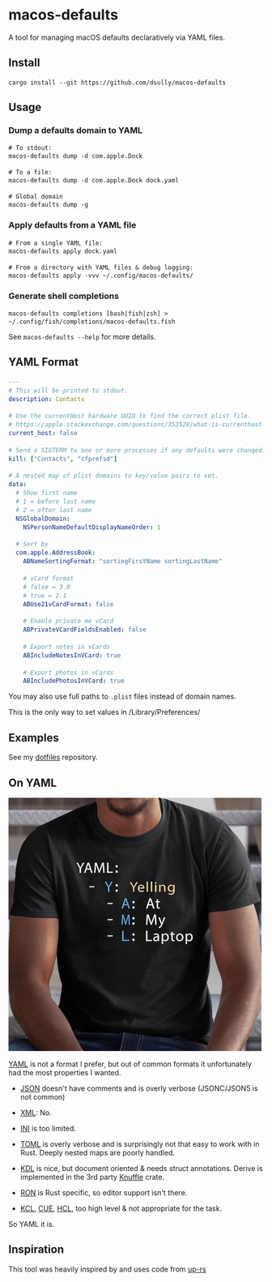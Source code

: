 # macos-defaults

A tool for managing macOS defaults declaratively via YAML files.

## Install

```shell
cargo install --git https://github.com/dsully/macos-defaults
```

## Usage

### Dump a defaults domain to YAML

```shell
# To stdout:
macos-defaults dump -d com.apple.Dock

# To a file:
macos-defaults dump -d com.apple.Dock dock.yaml

# Global domain
macos-defaults dump -g
```

### Apply defaults from a YAML file

```shell
# From a single YAML file:
macos-defaults apply dock.yaml

# From a directory with YAML files & debug logging:
macos-defaults apply -vvv ~/.config/macos-defaults/
```

### Generate shell completions

```shell
macos-defaults completions [bash|fish|zsh] > ~/.config/fish/completions/macos-defaults.fish
```

See `macos-defaults --help` for more details.

## YAML Format

```yaml
---
# This will be printed to stdout.
description: Contacts

# Use the currentHost hardware UUID to find the correct plist file.
# https://apple.stackexchange.com/questions/353528/what-is-currenthost-for-in-defaults
current_host: false

# Send a SIGTERM to one or more processes if any defaults were changed.
kill: ["Contacts", "cfprefsd"]

# A nested map of plist domains to key/value pairs to set.
data:
  # Show first name
  # 1 = before last name
  # 2 = after last name
  NSGlobalDomain:
    NSPersonNameDefaultDisplayNameOrder: 1

  # Sort by
  com.apple.AddressBook:
    ABNameSortingFormat: "sortingFirstName sortingLastName"

    # vCard format
    # false = 3.0
    # true = 2.1
    ABUse21vCardFormat: false

    # Enable private me vCard
    ABPrivateVCardFieldsEnabled: false

    # Export notes in vCards
    ABIncludeNotesInVCard: true

    # Export photos in vCards
    ABIncludePhotosInVCard: true
```

You may also use full paths to `.plist` files instead of domain names.

This is the only way to set values in /Library/Preferences/

## Examples

See my [dotfiles](https://github.com/dsully/dotfiles/tree/main/.data/macos-defaults) repository.

## On YAML

![Yelling At My Laptop](docs/yaml.jpg?raw=true)

[YAML](https://yaml.org) is not a format I prefer, but out of common formats it unfortunately had the most properties I wanted.

* [JSON](https://en.wikipedia.org/wiki/JSON) doesn't have comments and is overly verbose (JSONC/JSON5 is not common)

* [XML](https://en.wikipedia.org/wiki/XML): No.

* [INI](https://en.wikipedia.org/wiki/INI_file) is too limited.

* [TOML](https://toml.io/en/) is overly verbose and is surprisingly not that easy to work with in Rust. Deeply nested maps are poorly handled.

* [KDL](https://kdl.dev) is nice, but document oriented & needs struct annotations. Derive is implemented in the 3rd party [Knuffle](https://docs.rs/knuffel/latest/knuffel/) crate.

* [RON](https://github.com/ron-rs/ron) is Rust specific, so editor support isn't there.

* [KCL](kcl-lang.io), [CUE](https://cuelang.org), [HCL](https://github.com/hashicorp/hcl), too high level & not appropriate for the task.

So YAML it is.

## Inspiration

This tool was heavily inspired by and uses code from [up-rs](https://github.com/gibfahn/up-rs)
